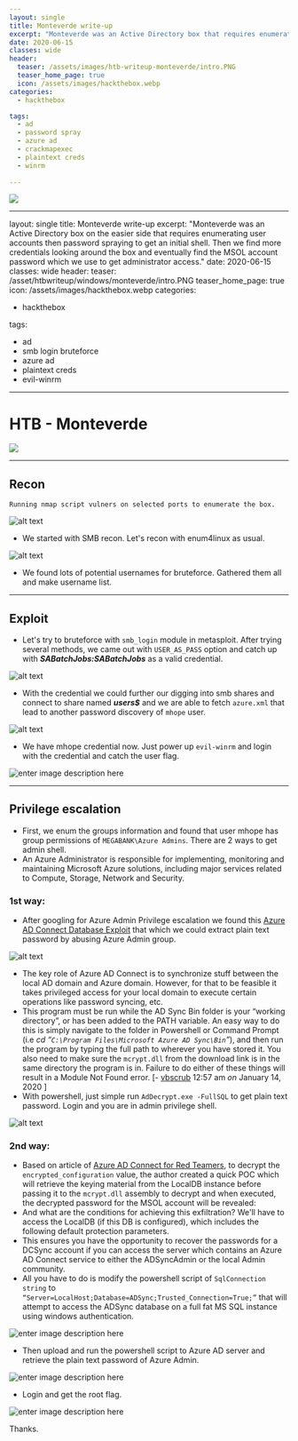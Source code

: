 ```yaml
---
layout: single
title: Monteverde write-up
excerpt: "Monteverde was an Active Directory box that requires enumerating user accounts via smb then bruteforce smb login via msf module to log in as user shell. Then we find more credentials by enumerating the machine and abusing Azure Admin to retrieve plain text credential in order to gain Admin shell."
date: 2020-06-15
classes: wide
header:
  teaser: /assets/images/htb-writeup-monteverde/intro.PNG
  teaser_home_page: true
  icon: /assets/images/hackthebox.webp
categories:
  - hackthebox

tags:
  - ad
  - password spray
  - azure ad
  - crackmapexec
  - plaintext creds
  - winrm
  
---
```


![](https://raw.githubusercontent.com/faisalfs10x/faisalfs10x.github.io/master/asset/htbwriteup/windows/monteverde/intro.PNG)


---
layout: single
title: Monteverde write-up
excerpt: "Monteverde was an Active Directory box on the easier side that requires enumerating user accounts then password spraying to get an initial shell. Then we find more credentials looking around the box and eventually find the MSOL account password which we use to get administrator access."
date: 2020-06-15
classes: wide
header:
  teaser: /asset/htbwriteup/windows/monteverde/intro.PNG
  teaser_home_page: true
  icon: /assets/images/hackthebox.webp
categories:
  - hackthebox

tags:
  - ad
  - smb login bruteforce
  - azure ad
  - plaintext creds
  - evil-winrm
 
---

# HTB - Monteverde

![](https://raw.githubusercontent.com/faisalfs10x/faisalfs10x.github.io/master/asset/htbwriteup/windows/monteverde/intro.PNG)

---
## Recon

    Running nmap script vulners on selected ports to enumerate the box.
    
![alt text](https://raw.githubusercontent.com/faisalfs10x/faisalfs10x.github.io/master/asset/htbwriteup/windows/monteverde/1.png)

- We started with SMB recon. Let's recon with enum4linux as usual. 

![alt text](https://raw.githubusercontent.com/faisalfs10x/faisalfs10x.github.io/master/asset/htbwriteup/windows/monteverde/2.png)

- We found lots of potential usernames for bruteforce. Gathered them all and make username list.

---
## Exploit

- Let's try to bruteforce with `smb_login` module in metasploit. After trying several methods, we came out with `USER_AS_PASS` option and catch up with **_SABatchJobs:SABatchJobs_** as a valid credential.

![alt text](https://raw.githubusercontent.com/faisalfs10x/faisalfs10x.github.io/master/asset/htbwriteup/windows/monteverde/3.png)

- With the credential we could further our digging into smb shares and connect to share named **_users$_** and we are able to fetch `azure.xml` that lead to another password discovery of `mhope` user.

![alt text](https://raw.githubusercontent.com/faisalfs10x/faisalfs10x.github.io/master/asset/htbwriteup/windows/monteverde/4.png)

- We have mhope credential now. Just power up `evil-winrm` and login with the credential and catch the user flag.

![enter image description here](https://raw.githubusercontent.com/faisalfs10x/faisalfs10x.github.io/master/asset/htbwriteup/windows/monteverde/5.0%28user%29.png)

---
## Privilege escalation

- First, we enum the groups information and found that user mhope has group permissions of `MEGABANK\Azure Admins`. There are 2 ways to get admin shell.
- An Azure Administrator is responsible for implementing, monitoring and maintaining Microsoft Azure solutions, including major services related to Compute, Storage, Network and Security.

### 1st way:

- After googling for Azure Admin Privilege escalation we found this [Azure AD Connect Database Exploit](https://github.com/VbScrub/AdSyncDecrypt/releases) that which we could extract plain text password by abusing Azure Admin group.

![alt text](https://raw.githubusercontent.com/faisalfs10x/faisalfs10x.github.io/master/asset/htbwriteup/windows/monteverde/5.1.png)

- The key role of Azure AD Connect is to synchronize stuff between the local AD domain and Azure domain. However, for that to be feasible it takes privileged access for your local domain to execute certain operations like password syncing, etc.
- This program must be run while the AD Sync Bin folder is your “working directory”, or has been added to the PATH variable. An easy way to do this is simply navigate to the folder in Powershell or Command Prompt (i.e _cd “`C:\Program Files\Microsoft Azure AD Sync\Bin`”_), and then run the program by typing the full path to wherever you have stored it. You also need to make sure the `mcrypt.dll` from the download link is in the same directory the program is in. Failure to do either of these things will result in a Module Not Found error. [-  [vbscrub](https://vbscrub.com/author/vbscrub/ "Posts by vbscrub ( @vbscrub )")  12:57 am  _on_  January 14, 2020 ]
- With powershell, just simple run `AdDecrypt.exe -FullSQL` to get plain text password. Login and you are in admin privilege shell.

![alt text](https://raw.githubusercontent.com/faisalfs10x/faisalfs10x.github.io/master/asset/htbwriteup/windows/monteverde/6.png)

### 2nd way:

- Based on article of [Azure AD Connect for Red Teamers](https://blog.xpnsec.com/azuread-connect-for-redteam/), to decrypt the `encrypted_configuration` value, the author created a quick POC which will retrieve the keying material from the LocalDB instance before passing it to the `mcrypt.dll` assembly to decrypt and when executed, the decrypted password for the MSOL account will be revealed:
- And what are the conditions for achieving this exfiltration? We'll have to access the LocalDB (if this DB is configured), which includes the following default protection parameters.
- This ensures you have the opportunity to recover the passwords for a DCSync account if you can access the server which contains an Azure AD Connect service to either the ADSyncAdmin or the local Admin community.
- All you have to do is modify the powershell script of `SqlConnection string` to `“Server=LocalHost;Database=ADSync;Trusted_Connection=True;”` that will attempt to access the ADSync database on a full fat MS SQL instance using windows authentication.

![enter image description here](https://raw.githubusercontent.com/faisalfs10x/faisalfs10x.github.io/master/asset/htbwriteup/windows/monteverde/7.0.png)

- Then upload and run the powershell script to Azure AD server and retrieve the plain text password of Azure Admin.

![enter image description here](https://raw.githubusercontent.com/faisalfs10x/faisalfs10x.github.io/master/asset/htbwriteup/windows/monteverde/7.2.png)

- Login and get the root flag.

![enter image description here](https://raw.githubusercontent.com/faisalfs10x/faisalfs10x.github.io/master/asset/htbwriteup/windows/monteverde/7.3%28root%29.jpg)

Thanks.
